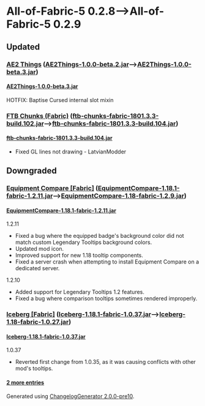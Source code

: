 # All-of-Fabric-5 0.2.8⟶All-of-Fabric-5 0.2.9

## Updated

### [AE2 Things](https://www.curseforge.com/minecraft/mc-mods/ae2things) ([AE2Things-1.0.0-beta.2.jar](https://www.curseforge.com/minecraft/mc-mods/ae2things/files/3594520)⟶[AE2Things-1.0.0-beta.3.jar](https://www.curseforge.com/minecraft/mc-mods/ae2things/files/3596790))

#### [AE2Things-1.0.0-beta.3.jar](https://www.curseforge.com/minecraft/mc-mods/ae2things/files/3596790)

HOTFIX: Baptise Cursed internal slot mixin

### [FTB Chunks (Fabric)](https://www.curseforge.com/minecraft/mc-mods/ftb-chunks-fabric) ([ftb-chunks-fabric-1801.3.3-build.102.jar](https://www.curseforge.com/minecraft/mc-mods/ftb-chunks-fabric/files/3596555)⟶[ftb-chunks-fabric-1801.3.3-build.104.jar](https://www.curseforge.com/minecraft/mc-mods/ftb-chunks-fabric/files/3596684))

#### [ftb-chunks-fabric-1801.3.3-build.104.jar](https://www.curseforge.com/minecraft/mc-mods/ftb-chunks-fabric/files/3596684)

* Fixed GL lines not drawing - LatvianModder

## Downgraded

### [Equipment Compare [Fabric]](https://www.curseforge.com/minecraft/mc-mods/equipment-compare-fabric) ([EquipmentCompare-1.18.1-fabric-1.2.11.jar](https://www.curseforge.com/minecraft/mc-mods/equipment-compare-fabric/files/3595493)⟶[EquipmentCompare-1.18-fabric-1.2.9.jar](https://www.curseforge.com/minecraft/mc-mods/equipment-compare-fabric/files/3548173))

#### [EquipmentCompare-1.18.1-fabric-1.2.11.jar](https://www.curseforge.com/minecraft/mc-mods/equipment-compare-fabric/files/3595493)

1.2.11

* Fixed a bug where the equipped badge's background color did not match custom Legendary Tooltips background colors.
* Updated mod icon.
* Improved support for new 1.18 tooltip components.
* Fixed a server crash when attempting to install Equipment Compare on a dedicated server.

1.2.10

* Added support for Legendary Tooltips 1.2 features.
* Fixed a bug where comparison tooltips sometimes rendered improperly.

### [Iceberg [Fabric]](https://www.curseforge.com/minecraft/mc-mods/iceberg-fabric) ([Iceberg-1.18.1-fabric-1.0.37.jar](https://www.curseforge.com/minecraft/mc-mods/iceberg-fabric/files/3596567)⟶[Iceberg-1.18-fabric-1.0.27.jar](https://www.curseforge.com/minecraft/mc-mods/iceberg-fabric/files/3546762))

#### [Iceberg-1.18.1-fabric-1.0.37.jar](https://www.curseforge.com/minecraft/mc-mods/iceberg-fabric/files/3596567)

1.0.37

* Reverted first change from 1.0.35, as it was causing conflicts with other mod's tooltips.

#### [2 more entries](https://www.curseforge.com/minecraft/mc-mods/iceberg-fabric/files/all)

Generated using [ChangelogGenerator 2.0.0-pre10](https://github.com/TheRandomLabs/ChangelogGenerator).
